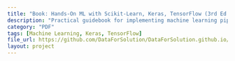 ```yaml
---
title: "Book: Hands-On ML with Scikit-Learn, Keras, TensorFlow (3rd Ed.)"
description: "Practical guidebook for implementing machine learning pipelines and deep learning models."
category: "PDF"
tags: [Machine Learning, Keras, TensorFlow]
file_url: https://github.com/DataForSolution/DataForSolution.github.io/blob/main/projects/Book-Hands-On%20Machine%20Learning%20with%20Scikit-Learn,%20Keras,%20and%20TensorFlow,%203rd%20Edition.pdf
layout: project
---
```

